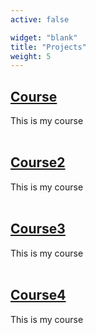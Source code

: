 ```yaml
---
active: false

widget: "blank"
title: "Projects"
weight: 5
---
```


## [Course](/project/example)

This is my course
<br/><br/>

## [Course2](/project/example)

This is my course
<br/><br/>

## [Course3](/project/example)

This is my course
<br/><br/>

## [Course4](/project/example)

This is my course
<br/><br/>
